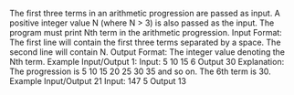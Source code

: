 The first three terms in an arithmetic progression are passed as input. A positive integer value N (where N > 3) is also passed as the input. The program must print Nth term in the arithmetic progression.
Input Format:
The first line will contain the first three terms separated by a space.
The second line will contain N.
Output Format:
The integer value denoting the Nth term.
Example Input/Output 1:
Input:
5 10 15 6
Output
30
Explanation:
The progression is 5 10 15 20 25 30 35 and so on. The 6th term is 30.
Example Input/Output 21
Input: 147
5
Output 13
